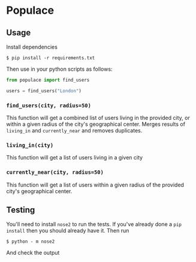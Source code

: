 Populace
========

Usage
-----

Install dependencies

```
$ pip install -r requirements.txt
```

Then use in your python scripts as follows:

```python
from populace import find_users

users = find_users("London")
```

### `find_users(city, radius=50)`

This function will get a combined list of users living in the provided city, or
within a given radius of the city's geographical center. Merges results of
`living_in` and `currently_near` and removes duplicates.


### `living_in(city)`

This function will get a list of users living in a given city


### `currently_near(city, radius=50)`

This function will get a list of users within a given radius of the provided
city's geographical center.


Testing
-------

You'll need to install `nose2` to run the tests. If you've already done a `pip
install` then you should already have it.
Then run

```
$ python - m nose2
```

And check the output
